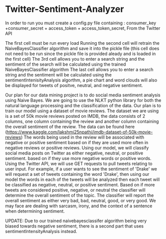 # Twitter-Sentiment-Analyzer

In order to run you must create a config.py file containing : consumer_key +consumer_secret + access_token + access_token_secret, From the Twitter API

The first cell must be run every load
Running the second cell will retrain the NaiveBayesClassifier algorithm and save it into the pickle file (this cell does not need to be run since the pickle file is provided aleady and is loaded in the first cell)
The 3rd cell allows you to enter a search string and the sentiment of the search will be calculated using the trained NaiveBayesClassifier algorithm
The last cell allows you to enter a search string and the sentiment will be calculated using the sentimentIntenisityAnalysis algorthm, a pie chart and word clouds will also be displayed for tweets of positve, neutral, and negative sentiment. 

Our plan for our data mining project is to do social media sentiment analysis using Naive Bayes. We are going to use the NLKT python library for both the natural language processing and the classification of the data. Our plan is to train our model using a dataset of movie reviews. The dataset we are using is a set of 50k movie reviews posted on IMDB, the data consists of 2 columns, one column containing the review and another column containing the overall sentiment of the review. The data can be found here (https://www.kaggle.com/lakshmi25npathi/imdb-dataset-of-50k-movie-reviews) The words being used in the review will be associated with negative or positive sentiment based on if they are used more often in negative reviews or positive reviews. Using our model, we will classify social media posts on Twitter as either negative, neutral, or positive sentiment. based on if they use more negative words or positive words. Using the Twitter API, we will use GET requests to pull tweets relating to user input. For example, if a user wants to see the sentiment of 'Drake' we will request a set of tweets containing the word 'Drake', then using our model the words in each of the tweets will be analyzed then each tweet will be classified as negative, neutral, or positive sentiment. Based on if more tweets are considered positive, negative, or neutral the classifier will determine the overall sentiment of the topic. The classifier will report the overall sentiment as either very bad, bad, neutral, good, or very good. We may face are dealing with sarcasm, irony, and the context of a sentence when determining sentiment.


UPDATE:
Due to our trained naivebayesclassifer algorithm being very biased towards negative sentiment, there is a second part that uses sentimentIntensityAnalysis instead. 
